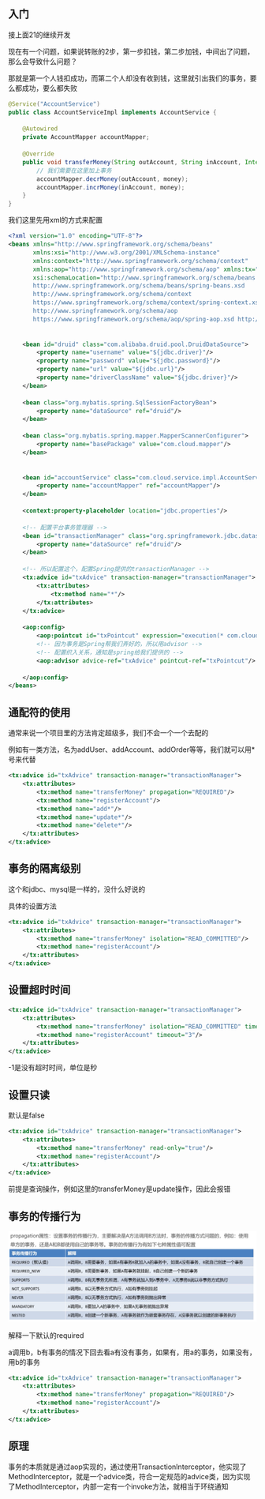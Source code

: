 ## 入门

接上面21的继续开发

现在有一个问题，如果说转账的2步，第一步扣钱，第二步加钱，中间出了问题，那么会导致什么问题？

那就是第一个人钱扣成功，而第二个人却没有收到钱，这里就引出我们的事务，要么都成功，要么都失败

```java
@Service("AccountService")
public class AccountServiceImpl implements AccountService {

    @Autowired
    private AccountMapper accountMapper;

    @Override
    public void transferMoney(String outAccount, String inAccount, Integer money) {
        // 我们需要在这里加上事务
        accountMapper.decrMoney(outAccount, money);
        accountMapper.incrMoney(inAccount, money);
    }
}
```



我们这里先用xml的方式来配置

```xml
<?xml version="1.0" encoding="UTF-8"?>
<beans xmlns="http://www.springframework.org/schema/beans"
       xmlns:xsi="http://www.w3.org/2001/XMLSchema-instance"
       xmlns:context="http://www.springframework.org/schema/context"
       xmlns:aop="http://www.springframework.org/schema/aop" xmlns:tx="http://www.springframework.org/schema/tx"
       xsi:schemaLocation="http://www.springframework.org/schema/beans
       http://www.springframework.org/schema/beans/spring-beans.xsd
       http://www.springframework.org/schema/context
       https://www.springframework.org/schema/context/spring-context.xsd
       http://www.springframework.org/schema/aop
       https://www.springframework.org/schema/aop/spring-aop.xsd http://www.springframework.org/schema/tx http://www.springframework.org/schema/tx/spring-tx.xsd">


    <bean id="druid" class="com.alibaba.druid.pool.DruidDataSource">
        <property name="username" value="${jdbc.driver}"/>
        <property name="password" value="${jdbc.password}"/>
        <property name="url" value="${jdbc.url}"/>
        <property name="driverClassName" value="${jdbc.driver}"/>
    </bean>

    <bean class="org.mybatis.spring.SqlSessionFactoryBean">
        <property name="dataSource" ref="druid"/>
    </bean>

    <bean class="org.mybatis.spring.mapper.MapperScannerConfigurer">
        <property name="basePackage" value="com.cloud.mapper"/>
    </bean>


    <bean id="accountService" class="com.cloud.service.impl.AccountServiceImpl">
        <property name="accountMapper" ref="accountMapper"/>
    </bean>

    <context:property-placeholder location="jdbc.properties"/>
    
    <!-- 配置平台事务管理器 -->
    <bean id="transactionManager" class="org.springframework.jdbc.datasource.DataSourceTransactionManager">
        <property name="dataSource" ref="druid"/>
    </bean>

    <!-- 所以配置这个，配置Spring提供的transactionManager -->
    <tx:advice id="txAdvice" transaction-manager="transactionManager">
        <tx:attributes>
            <tx:method name="*"/>
        </tx:attributes>
    </tx:advice>

    <aop:config>
        <aop:pointcut id="txPointcut" expression="execution(* com.cloud.service.impl.*.*(..))"/>
        <!-- 因为事务是Spring帮我们弄好的，所以用advisor -->
        <!-- 配置织入关系，通知是spring给我们提供的 -->
        <aop:advisor advice-ref="txAdvice" pointcut-ref="txPointcut"/>

    </aop:config>
</beans>

```



## 通配符的使用

通常来说一个项目里的方法肯定超级多，我们不会一个一个去配的

例如有一类方法，名为addUser、addAccount、addOrder等等，我们就可以用*号来代替

```xml
<tx:advice id="txAdvice" transaction-manager="transactionManager">
    <tx:attributes>
        <tx:method name="transferMoney" propagation="REQUIRED"/>
        <tx:method name="registerAccount"/>
        <tx:method name="add*"/>
        <tx:method name="update*"/>
        <tx:method name="delete*"/>
    </tx:attributes>
</tx:advice>
```



## 事务的隔离级别

这个和jdbc、mysql是一样的，没什么好说的

具体的设置方法

```xml
<tx:advice id="txAdvice" transaction-manager="transactionManager">
    <tx:attributes>
        <tx:method name="transferMoney" isolation="READ_COMMITTED"/>
        <tx:method name="registerAccount"/>
    </tx:attributes>
</tx:advice>
```



## 设置超时时间

```xml
<tx:advice id="txAdvice" transaction-manager="transactionManager">
    <tx:attributes>
        <tx:method name="transferMoney" isolation="READ_COMMITTED" timeout="-1"/>
        <tx:method name="registerAccount" timeout="3"/>
    </tx:attributes>
</tx:advice>
```

-1是没有超时时间，单位是秒



## 设置只读

默认是false

```xml
<tx:advice id="txAdvice" transaction-manager="transactionManager">
    <tx:attributes>
        <tx:method name="transferMoney" read-only="true"/>
        <tx:method name="registerAccount"/>
    </tx:attributes>
</tx:advice>
```

前提是查询操作，例如这里的transferMoney是update操作，因此会报错



## 事务的传播行为

![image-20230105040914997](image/23.%E4%BA%8B%E5%8A%A1%E5%85%A5%E9%97%A8/image-20230105040914997.png)

解释一下默认的required

a调用b，b有事务的情况下回去看a有没有事务，如果有，用a的事务，如果没有，用b的事务

```XML
<tx:advice id="txAdvice" transaction-manager="transactionManager">
    <tx:attributes>
        <tx:method name="transferMoney" propagation="REQUIRED"/>
        <tx:method name="registerAccount"/>
    </tx:attributes>
</tx:advice>
```



## 原理

事务的本质就是通过aop实现的，通过使用TransactionInterceptor，他实现了MethodInterceptor，就是一个advice类，符合一定规范的advice类，因为实现了MethodInterceptor，内部一定有一个invoke方法，就相当于环绕通知
